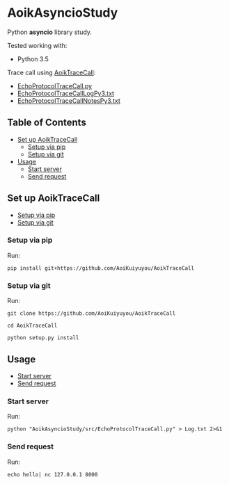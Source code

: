 # AoikAsyncioStudy
Python **asyncio** library study.

Tested working with:
- Python 3.5

Trace call using [AoikTraceCall](https://github.com/AoiKuiyuyou/AoikTraceCall):
- [EchoProtocolTraceCall.py](/src/EchoProtocolTraceCall.py)
- [EchoProtocolTraceCallLogPy3.txt](/src/EchoProtocolTraceCallLogPy3.txt?raw=True)
- [EchoProtocolTraceCallNotesPy3.txt](/src/EchoProtocolTraceCallNotesPy3.txt?raw=True)

## Table of Contents
- [Set up AoikTraceCall](#set-up-aoiktracecall)
  - [Setup via pip](#setup-via-pip)
  - [Setup via git](#setup-via-git)
- [Usage](#usage)
  - [Start server](#start-server)
  - [Send request](#send-request)

## Set up AoikTraceCall
- [Setup via pip](#setup-via-pip)
- [Setup via git](#setup-via-git)

### Setup via pip
Run:
```
pip install git+https://github.com/AoiKuiyuyou/AoikTraceCall
```

### Setup via git
Run:
```
git clone https://github.com/AoiKuiyuyou/AoikTraceCall

cd AoikTraceCall

python setup.py install
```

## Usage
- [Start server](#start-server)
- [Send request](#send-request)

### Start server
Run:
```
python "AoikAsyncioStudy/src/EchoProtocolTraceCall.py" > Log.txt 2>&1
```

### Send request
Run:
```
echo hello| nc 127.0.0.1 8000
```
